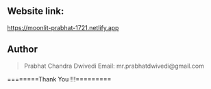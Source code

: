 ## Website link:
https://moonlit-prabhat-1721.netlify.app
## Author

<blockquote>
Prabhat Chandra Dwivedi
Email: mr.prabhatdwivedi@gmail.com
</blockquote>

========Thank You !!!=========
